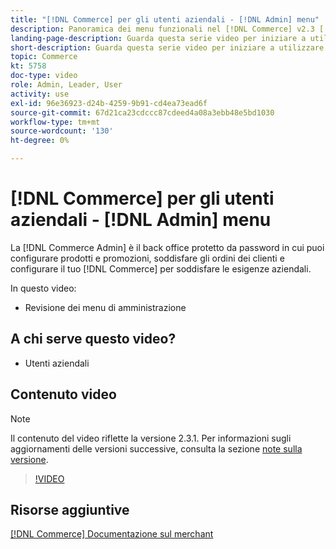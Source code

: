 ```yaml
---
title: "[!DNL Commerce] per gli utenti aziendali - [!DNL Admin] menu"
description: Panoramica dei menu funzionali nel [!DNL Commerce] v2.3 [!DNL Admin].
landing-page-description: Guarda questa serie video per iniziare a utilizzare le nozioni di base di Adobe Commerce e lavorare nell’Admin.
short-description: Guarda questa serie video per iniziare a utilizzare le nozioni di base di Adobe Commerce e lavorare nell’Admin.
topic: Commerce
kt: 5758
doc-type: video
role: Admin, Leader, User
activity: use
exl-id: 96e36923-d24b-4259-9b91-cd4ea73ead6f
source-git-commit: 67d21ca23cdccc87cdeed4a08a3ebb48e5bd1030
workflow-type: tm+mt
source-wordcount: '130'
ht-degree: 0%

---
```


# [!DNL Commerce] per gli utenti aziendali - [!DNL Admin] menu

La [!DNL Commerce Admin] è il back office protetto da password in cui puoi configurare prodotti e promozioni, soddisfare gli ordini dei clienti e configurare il tuo [!DNL Commerce] per soddisfare le esigenze aziendali.

In questo video:

- Revisione dei menu di amministrazione

## A chi serve questo video?

- Utenti aziendali

## Contenuto video

>[!NOTE]
>
>Il contenuto del video riflette la versione 2.3.1. Per informazioni sugli aggiornamenti delle versioni successive, consulta la sezione [note sulla versione](https://experienceleague.adobe.com/docs/commerce-operations/release/notes/overview.html).

>[!VIDEO](https://video.tv.adobe.com/v/35942?quality=12&learn=on)

## Risorse aggiuntive

[[!DNL Commerce] Documentazione sul merchant](https://experienceleague.adobe.com/docs/commerce-admin/user-guides/home.html)
